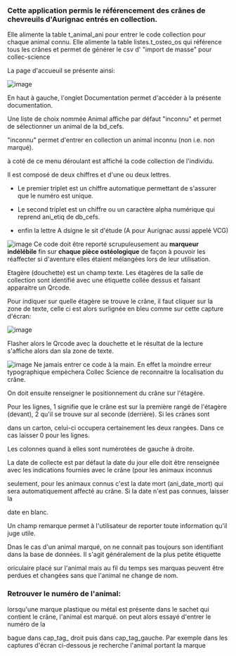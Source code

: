 <h3> Cette application permis le référencement des crânes de chevreuils d'Aurignac entrés en collection. </h3>

Elle alimente la table t_animal_ani pour entrer le code collection pour chaque animal connu.
Elle alimente la table listes.t_osteo_os qui référence tous les crânes et permet de générer le csv d' "import de masse" pour collec-science

La page d'accueuil se présente ainsi:

![image](https://user-images.githubusercontent.com/39738426/158818633-7e2e77b1-8a0d-45f9-9030-2cd2a6203b1d.png)

En haut à gauche, l'onglet Documentation permet d'accéder à la présente documentation.

Une liste de choix nommée Animal affiche par défaut "inconnu" et permet de sélectionner un animal de la bd_cefs.

"inconnu" permet d'entrer en collection un animal inconnu (non i.e. non marqué).

à coté de ce menu déroulant est affiché la code collection de l'individu.

Il est composé de deux chiffres et d'une ou deux lettres. 

- Le premier triplet est un chiffre automatique permettant de s'assurer que le numéro est unique.

- Le second triplet est un chiffre ou un caractère alpha numérique qui reprend ani_etiq de db_cefs.

- enfin la lettre A dsigne le sit d'étude (A pour Aurignac aussi appelé VCG)

![image](https://user-images.githubusercontent.com/39738426/125033795-0fcdf380-e090-11eb-93de-3538ba08a5b4.png) Ce code doit être reporté scrupuleusement au **marqueur indélébile** fin sur **chaque pièce ostéologique** de façon à pouvoir les réaffecter si d'aventure elles étaient mélangées lors de leur utilisation.

Etagère (douchette) est un champ texte. Les étagères de la salle de collection sont identifié avec une étiquette collée dessus et faisant apparaitre un Qrcode.

Pour indiquer sur quelle étagère se trouve le crâne, il faut cliquer sur la zone de texte, celle ci est alors surlignée en bleu comme sur cette capture d'écran:

![image](https://user-images.githubusercontent.com/39738426/158820681-eeb28a65-2aa4-4225-8a91-400a8feb78ae.png)

Flasher alors le Qrcode avec la douchette et le résultat de la lecture s'affiche alors dan sla zone de texte.

![image](https://user-images.githubusercontent.com/39738426/125033795-0fcdf380-e090-11eb-93de-3538ba08a5b4.png) Ne jamais entrer ce code à la main. En effet la moindre erreur typographique empèchera Collec Science de reconnaitre la localisation du crâne.

On doit ensuite renseigner le positionnement du crâne sur l'étagère.

Pour les lignes, 1 signifie que le crâne est sur la première rangé de l'étagère (devant), 2 qu'il se trouve sur al seconde (derrière). Si les crânes sont 

dans un carton, celui-ci occupera certainement les deux rangées. Dans ce cas laisser 0 pour les lignes. 

Les colonnes quand à elles sont numérotées de gauche à droite.

La date de collecte est par défaut la date du jour elle doit être renseignée avec les indications fournies avec le crâne (pour les animaux inconnus 

seulement, pour les animaux connus c'est la date mort (ani_date_mort) qui sera automatiquement affecté au crâne. Si la date n'est pas connues, laisser la 

date en blanc.

Un champ remarque permet à l'utilisateur de reporter toute information qu'il juge utile.

Dnas le cas d'un animal marqué, on ne connait pas toujours son identifiant dans la base de données. Il s'agit généralement de la plus petite étiquette 

oriculaire placé sur l'animal mais au fil du temps ses marquas peuvent être perdues et changées sans que l'animal ne change de nom.

<h3> Retrouver le numéro de l'animal:</h3>

lorsqu'une marque plastique ou métal est présente dans le sachet qui contient le crâne, l'animal est marqué. on peut alors essayé d'entrer le numéro de la 

bague dans cap_tag_ droit puis dans cap_tag_gauche. Par exemple dans les captures d'écran ci-dessous je recherche l'animal portant la marque  



